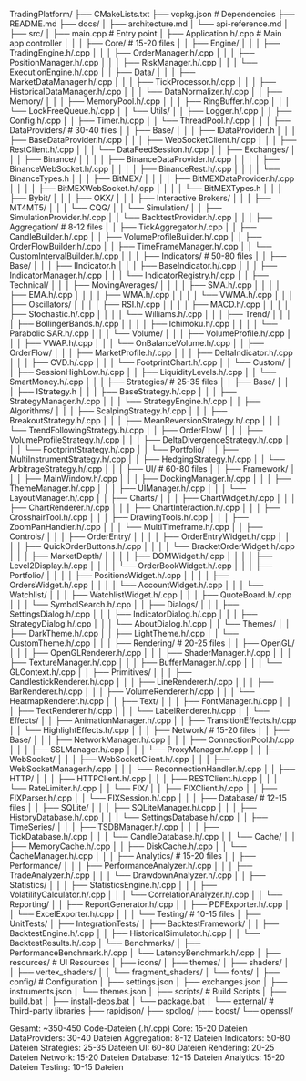 TradingPlatform/
├── CMakeLists.txt
├── vcpkg.json                          # Dependencies
├── README.md
├── docs/
│   ├── architecture.md
│   └── api-reference.md
│
├── src/
│   ├── main.cpp                        # Entry point
│   ├── Application.h/.cpp              # Main app controller
│   │
│   ├── Core/                          # 15-20 files
│   │   ├── Engine/
│   │   │   ├── TradingEngine.h/.cpp
│   │   │   ├── OrderManager.h/.cpp
│   │   │   ├── PositionManager.h/.cpp
│   │   │   ├── RiskManager.h/.cpp
│   │   │   └── ExecutionEngine.h/.cpp
│   │   ├── Data/
│   │   │   ├── MarketDataManager.h/.cpp
│   │   │   ├── TickProcessor.h/.cpp
│   │   │   ├── HistoricalDataManager.h/.cpp
│   │   │   └── DataNormalizer.h/.cpp
│   │   ├── Memory/
│   │   │   ├── MemoryPool.h/.cpp
│   │   │   ├── RingBuffer.h/.cpp
│   │   │   └── LockFreeQueue.h/.cpp
│   │   └── Utils/
│   │       ├── Logger.h/.cpp
│   │       ├── Config.h/.cpp
│   │       ├── Timer.h/.cpp
│   │       └── ThreadPool.h/.cpp
│   │
│   ├── DataProviders/                 # 30-40 files
│   │   ├── Base/
│   │   │   ├── IDataProvider.h
│   │   │   ├── BaseDataProvider.h/.cpp
│   │   │   ├── WebSocketClient.h/.cpp
│   │   │   ├── RestClient.h/.cpp
│   │   │   └── DataFeedSession.h/.cpp
│   │   ├── Exchanges/
│   │   │   ├── Binance/
│   │   │   │   ├── BinanceDataProvider.h/.cpp
│   │   │   │   ├── BinanceWebSocket.h/.cpp
│   │   │   │   ├── BinanceRest.h/.cpp
│   │   │   │   └── BinanceTypes.h
│   │   │   ├── BitMEX/
│   │   │   │   ├── BitMEXDataProvider.h/.cpp
│   │   │   │   ├── BitMEXWebSocket.h/.cpp
│   │   │   │   └── BitMEXTypes.h
│   │   │   ├── Bybit/
│   │   │   ├── OKX/
│   │   │   ├── Interactive Brokers/
│   │   │   ├── MT4MT5/
│   │   │   └── CQG/
│   │   └── Simulation/
│   │       ├── SimulationProvider.h/.cpp
│   │       └── BacktestProvider.h/.cpp
│   │
│   ├── Aggregation/                   # 8-12 files
│   │   ├── TickAggregator.h/.cpp
│   │   ├── CandleBuilder.h/.cpp
│   │   ├── VolumeProfileBuilder.h/.cpp
│   │   ├── OrderFlowBuilder.h/.cpp
│   │   ├── TimeFrameManager.h/.cpp
│   │   └── CustomIntervalBuilder.h/.cpp
│   │
│   ├── Indicators/                    # 50-80 files
│   │   ├── Base/
│   │   │   ├── IIndicator.h
│   │   │   ├── BaseIndicator.h/.cpp
│   │   │   ├── IndicatorManager.h/.cpp
│   │   │   └── IndicatorRegistry.h/.cpp
│   │   ├── Technical/
│   │   │   ├── MovingAverages/
│   │   │   │   ├── SMA.h/.cpp
│   │   │   │   ├── EMA.h/.cpp
│   │   │   │   ├── WMA.h/.cpp
│   │   │   │   └── VWMA.h/.cpp
│   │   │   ├── Oscillators/
│   │   │   │   ├── RSI.h/.cpp
│   │   │   │   ├── MACD.h/.cpp
│   │   │   │   ├── Stochastic.h/.cpp
│   │   │   │   └── Williams.h/.cpp
│   │   │   ├── Trend/
│   │   │   │   ├── BollingerBands.h/.cpp
│   │   │   │   ├── Ichimoku.h/.cpp
│   │   │   │   └── Parabolic SAR.h/.cpp
│   │   │   └── Volume/
│   │   │       ├── VolumeProfile.h/.cpp
│   │   │       ├── VWAP.h/.cpp
│   │   │       └── OnBalanceVolume.h/.cpp
│   │   ├── OrderFlow/
│   │   │   ├── MarketProfile.h/.cpp
│   │   │   ├── DeltaIndicator.h/.cpp
│   │   │   ├── CVD.h/.cpp
│   │   │   └── FootprintChart.h/.cpp
│   │   └── Custom/
│   │       ├── SessionHighLow.h/.cpp
│   │       ├── LiquidityLevels.h/.cpp
│   │       └── SmartMoney.h/.cpp
│   │
│   ├── Strategies/                    # 25-35 files
│   │   ├── Base/
│   │   │   ├── IStrategy.h
│   │   │   ├── BaseStrategy.h/.cpp
│   │   │   ├── StrategyManager.h/.cpp
│   │   │   └── StrategyEngine.h/.cpp
│   │   ├── Algorithms/
│   │   │   ├── ScalpingStrategy.h/.cpp
│   │   │   ├── BreakoutStrategy.h/.cpp
│   │   │   ├── MeanReversionStrategy.h/.cpp
│   │   │   └── TrendFollowingStrategy.h/.cpp
│   │   ├── OrderFlow/
│   │   │   ├── VolumeProfileStrategy.h/.cpp
│   │   │   ├── DeltaDivergenceStrategy.h/.cpp
│   │   │   └── FootprintStrategy.h/.cpp
│   │   └── Portfolio/
│   │       ├── MultiInstrumentStrategy.h/.cpp
│   │       ├── HedgingStrategy.h/.cpp
│   │       └── ArbitrageStrategy.h/.cpp
│   │
│   ├── UI/                           # 60-80 files
│   │   ├── Framework/
│   │   │   ├── MainWindow.h/.cpp
│   │   │   ├── DockingManager.h/.cpp
│   │   │   ├── ThemeManager.h/.cpp
│   │   │   ├── UIManager.h/.cpp
│   │   │   └── LayoutManager.h/.cpp
│   │   ├── Charts/
│   │   │   ├── ChartWidget.h/.cpp
│   │   │   ├── ChartRenderer.h/.cpp
│   │   │   ├── ChartInteraction.h/.cpp
│   │   │   ├── CrosshairTool.h/.cpp
│   │   │   ├── DrawingTools.h/.cpp
│   │   │   ├── ZoomPanHandler.h/.cpp
│   │   │   └── MultiTimeframe.h/.cpp
│   │   ├── Controls/
│   │   │   ├── OrderEntry/
│   │   │   │   ├── OrderEntryWidget.h/.cpp
│   │   │   │   ├── QuickOrderButtons.h/.cpp
│   │   │   │   └── BracketOrderWidget.h/.cpp
│   │   │   ├── MarketDepth/
│   │   │   │   ├── DOMWidget.h/.cpp
│   │   │   │   ├── Level2Display.h/.cpp
│   │   │   │   └── OrderBookWidget.h/.cpp
│   │   │   ├── Portfolio/
│   │   │   │   ├── PositionsWidget.h/.cpp
│   │   │   │   ├── OrdersWidget.h/.cpp
│   │   │   │   └── AccountWidget.h/.cpp
│   │   │   └── Watchlist/
│   │   │       ├── WatchlistWidget.h/.cpp
│   │   │       ├── QuoteBoard.h/.cpp
│   │   │       └── SymbolSearch.h/.cpp
│   │   ├── Dialogs/
│   │   │   ├── SettingsDialog.h/.cpp
│   │   │   ├── IndicatorDialog.h/.cpp
│   │   │   ├── StrategyDialog.h/.cpp
│   │   │   └── AboutDialog.h/.cpp
│   │   └── Themes/
│   │       ├── DarkTheme.h/.cpp
│   │       ├── LightTheme.h/.cpp
│   │       └── CustomTheme.h/.cpp
│   │
│   ├── Rendering/                     # 20-25 files
│   │   ├── OpenGL/
│   │   │   ├── OpenGLRenderer.h/.cpp
│   │   │   ├── ShaderManager.h/.cpp
│   │   │   ├── TextureManager.h/.cpp
│   │   │   ├── BufferManager.h/.cpp
│   │   │   └── GLContext.h/.cpp
│   │   ├── Primitives/
│   │   │   ├── CandlestickRenderer.h/.cpp
│   │   │   ├── LineRenderer.h/.cpp
│   │   │   ├── BarRenderer.h/.cpp
│   │   │   ├── VolumeRenderer.h/.cpp
│   │   │   └── HeatmapRenderer.h/.cpp
│   │   ├── Text/
│   │   │   ├── FontManager.h/.cpp
│   │   │   ├── TextRenderer.h/.cpp
│   │   │   └── LabelRenderer.h/.cpp
│   │   └── Effects/
│   │       ├── AnimationManager.h/.cpp
│   │       ├── TransitionEffects.h/.cpp
│   │       └── HighlightEffects.h/.cpp
│   │
│   ├── Network/                       # 15-20 files
│   │   ├── Base/
│   │   │   ├── NetworkManager.h/.cpp
│   │   │   ├── ConnectionPool.h/.cpp
│   │   │   ├── SSLManager.h/.cpp
│   │   │   └── ProxyManager.h/.cpp
│   │   ├── WebSocket/
│   │   │   ├── WebSocketClient.h/.cpp
│   │   │   ├── WebSocketManager.h/.cpp
│   │   │   └── ReconnectionHandler.h/.cpp
│   │   ├── HTTP/
│   │   │   ├── HTTPClient.h/.cpp
│   │   │   ├── RESTClient.h/.cpp
│   │   │   └── RateLimiter.h/.cpp
│   │   └── FIX/
│   │       ├── FIXClient.h/.cpp
│   │       ├── FIXParser.h/.cpp
│   │       └── FIXSession.h/.cpp
│   │
│   ├── Database/                      # 12-15 files
│   │   ├── SQLite/
│   │   │   ├── SQLiteManager.h/.cpp
│   │   │   ├── HistoryDatabase.h/.cpp
│   │   │   └── SettingsDatabase.h/.cpp
│   │   ├── TimeSeries/
│   │   │   ├── TSDBManager.h/.cpp
│   │   │   ├── TickDatabase.h/.cpp
│   │   │   └── CandleDatabase.h/.cpp
│   │   └── Cache/
│   │       ├── MemoryCache.h/.cpp
│   │       ├── DiskCache.h/.cpp
│   │       └── CacheManager.h/.cpp
│   │
│   ├── Analytics/                     # 15-20 files
│   │   ├── Performance/
│   │   │   ├── PerformanceAnalyzer.h/.cpp
│   │   │   ├── TradeAnalyzer.h/.cpp
│   │   │   └── DrawdownAnalyzer.h/.cpp
│   │   ├── Statistics/
│   │   │   ├── StatisticsEngine.h/.cpp
│   │   │   ├── VolatilityCalculator.h/.cpp
│   │   │   └── CorrelationAnalyzer.h/.cpp
│   │   └── Reporting/
│   │       ├── ReportGenerator.h/.cpp
│   │       ├── PDFExporter.h/.cpp
│   │       └── ExcelExporter.h/.cpp
│   │
│   └── Testing/                       # 10-15 files
│       ├── UnitTests/
│       ├── IntegrationTests/
│       ├── BacktestFramework/
│       │   ├── BacktestEngine.h/.cpp
│       │   ├── HistoricalSimulator.h/.cpp
│       │   └── BacktestResults.h/.cpp
│       └── Benchmarks/
│           ├── PerformanceBenchmark.h/.cpp
│           └── LatencyBenchmark.h/.cpp
│
├── resources/                         # UI Resources
│   ├── icons/
│   ├── themes/
│   ├── shaders/
│   │   ├── vertex_shaders/
│   │   └── fragment_shaders/
│   └── fonts/
│
├── config/                           # Configuration
│   ├── settings.json
│   ├── exchanges.json
│   ├── instruments.json
│   └── themes.json
│
├── scripts/                          # Build Scripts
│   ├── build.bat
│   ├── install-deps.bat
│   └── package.bat
│
└── external/                         # Third-party libraries
    ├── rapidjson/
    ├── spdlog/
    ├── boost/
    └── openssl/

















Gesamt: ~350-450 Code-Dateien (.h/.cpp)
Core: 15-20 Dateien
DataProviders: 30-40 Dateien
Aggregation: 8-12 Dateien
Indicators: 50-80 Dateien
Strategies: 25-35 Dateien
UI: 60-80 Dateien
Rendering: 20-25 Dateien
Network: 15-20 Dateien
Database: 12-15 Dateien
Analytics: 15-20 Dateien
Testing: 10-15 Dateien




